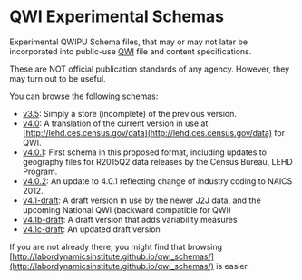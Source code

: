 # QWI Experimental Schemas
Experimental QWIPU Schema files, that may or may not later be incorporated into public-use [QWI](http://lehd.ces.census.gov/data) file and content specifications.

These are NOT official publication standards of any agency. However, they may turn out to be useful.

You can browse the following schemas:

* [v3.5](formats/v3.5): Simply a store (incomplete) of the previous version.
* [v4.0](formats/v4.0/lehd_public_use_schema.html): A translation of the current version in use at [http://lehd.ces.census.gov/data](http://lehd.ces.census.gov/data) for QWI.
* [v4.0.1](formats/v4.0.2/lehd_public_use_schema.html): First schema in this proposed format, including updates to geography files for R2015Q2 data releases by the Census Bureau, LEHD Program. 
* [v4.0.2](formats/v4.0.2/lehd_public_use_schema.html): An update to 4.0.1 reflecting change of industry coding to NAICS 2012.
* [v4.1-draft](formats/v4.1-draft/lehd_public_use_schema.html): A draft version in use by the newer J2J data, and the upcoming National QWI (backward compatible for QWI)
* [v4.1b-draft](formats/v4.1b-draft/lehd_public_use_schema.html): A draft version that adds variability measures
* [v4.1c-draft](formats/v4.1c-draft/lehd_public_use_schema.html): An updated draft version

If you are not already there, you might find that browsing [http://labordynamicsinstitute.github.io/qwi_schemas/](http://labordynamicsinstitute.github.io/qwi_schemas/) is easier.
